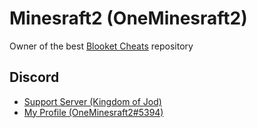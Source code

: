 <!-- ## -->
# Minesraft2 (OneMinesraft2)
Owner of the best [Blooket Cheats](https://github.com/Minesraft2/Blooket-Cheats) repository
## Discord
* [Support Server (Kingdom of Jod)](https://discord.gg/QznzysxvX4)
* [My Profile (OneMinesraft2#5394)](https://discord.com/users/944805064097276015)
<!-- ## -->
<!-- <img src="https://user-images.githubusercontent.com/49218878/208312022-c7230243-9716-412a-b8b0-09c458a63aaf.png"> -->
<!--
**Minesraft2/Minesraft2** is a ✨ _special_ ✨ repository because its `README.md` (this file) appears on your GitHub profile.

Here are some ideas to get you started:

- 🔭 I’m currently working on ...
- 🌱 I’m currently learning ...
- 👯 I’m looking to collaborate on ...
- 🤔 I’m looking for help with ...
- 💬 Ask me about ...
- 📫 How to reach me: ...
- 😄 Pronouns: ...
- ⚡ Fun fact: ...
-->

